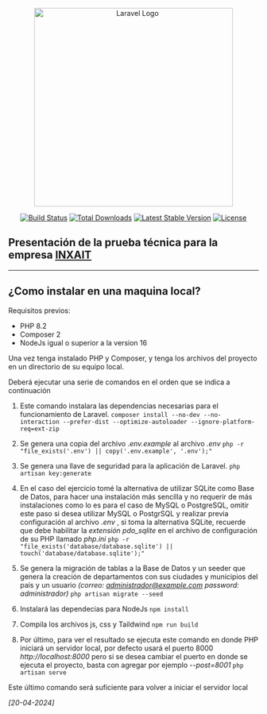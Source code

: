 <p align="center"><a href="https://laravel.com" target="_blank"><img src="https://raw.githubusercontent.com/laravel/art/master/logo-lockup/5%20SVG/2%20CMYK/1%20Full%20Color/laravel-logolockup-cmyk-red.svg" width="400" alt="Laravel Logo"></a></p>

<p align="center">
<a href="https://github.com/laravel/framework/actions"><img src="https://github.com/laravel/framework/workflows/tests/badge.svg" alt="Build Status"></a>
<a href="https://packagist.org/packages/laravel/framework"><img src="https://img.shields.io/packagist/dt/laravel/framework" alt="Total Downloads"></a>
<a href="https://packagist.org/packages/laravel/framework"><img src="https://img.shields.io/packagist/v/laravel/framework" alt="Latest Stable Version"></a>
<a href="https://packagist.org/packages/laravel/framework"><img src="https://img.shields.io/packagist/l/laravel/framework" alt="License"></a>
</p>

## Presentación de la prueba técnica para la empresa [INXAIT](https://www.inxaitcorp.com/)

****

## ¿Como instalar en una maquina local?

Requisitos previos:
- PHP 8.2
- Composer 2
- NodeJs igual o superior a la version 16
<p>
Una vez tenga instalado PHP y Composer, y tenga los archivos del proyecto en un directorio de su equipo local.
</p>
<p>
Deberá ejecutar una serie de comandos en el orden que se indica a continuación
</p>

1. Este comando instalara las dependencias necesarias para el funcionamiento de Laravel.
``composer install --no-dev --no-interaction --prefer-dist --optimize-autoloader --ignore-platform-req=ext-zip``

2. Se genera una copia del archivo *.env.example* al archivo *.env*
``php -r "file_exists('.env') || copy('.env.example', '.env');"``

3. Se genera una llave de seguridad para la aplicación de Laravel.
``php artisan key:generate``

4. En el caso del ejercicio tomé la alternativa de utilizar SQLite como Base de Datos, para hacer una instalación más sencilla y no requerir de más instalaciones como lo es para el caso de MySQL o PostgreSQL, omitir este paso si desea utilizar MySQL o PostgrSQL y realizar previa configuración al archivo *.env* , si toma la alternativa SQLite, recuerde que debe habilitar la *extensión pdo_sqlite* en el archivo de configuración de su PHP llamado *php.ini* 
``php -r "file_exists('database/database.sqlite') || touch('database/database.sqlite');"``

5. Se genera la migración de tablas a la Base de Datos y un seeder que genera la creación de departamentos con sus ciudades y municipios del país y un usuario *(correo: administrador@example.com password: administrador)*
``php artisan migrate --seed``

6. Instalará las dependecias para NodeJs
``npm install``

7. Compila los archivos js, css y Taildwind
``npm run build``

8. Por último, para ver el resultado se ejecuta este comando en donde PHP iniciará un servidor local, por defecto usará el puerto 8000 *http://localhost:8000* pero si se desea cambiar el puerto en donde se ejecuta el proyecto, basta con agregar por ejemplo *--post=8001* 
``php artisan serve``

Este último comando será suficiente para volver a iniciar el servidor local


*[20-04-2024]*
